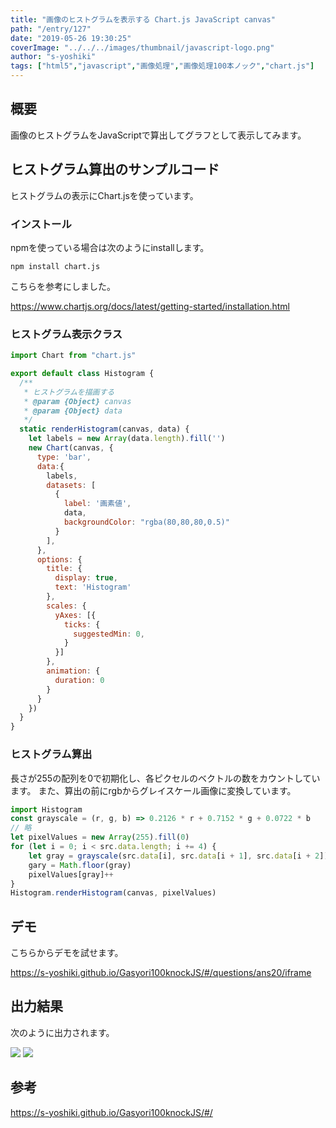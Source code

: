 ```yaml
---
title: "画像のヒストグラムを表示する Chart.js JavaScript canvas"
path: "/entry/127"
date: "2019-05-26 19:30:25"
coverImage: "../../../images/thumbnail/javascript-logo.png"
author: "s-yoshiki"
tags: ["html5","javascript","画像処理","画像処理100本ノック","chart.js"]
---
```


## 概要

画像のヒストグラムをJavaScriptで算出してグラフとして表示してみます。

## ヒストグラム算出のサンプルコード

ヒストグラムの表示にChart.jsを使っています。

### インストール

npmを使っている場合は次のようにinstallします。

```
npm install chart.js
```

こちらを参考にしました。

<a href="https://www.chartjs.org/docs/latest/getting-started/installation.html">https://www.chartjs.org/docs/latest/getting-started/installation.html</a>

### ヒストグラム表示クラス

```js
import Chart from "chart.js"

export default class Histogram {
  /**
   * ヒストグラムを描画する
   * @param {Object} canvas 
   * @param {Object} data 
   */
  static renderHistogram(canvas, data) {
    let labels = new Array(data.length).fill('')
    new Chart(canvas, {
      type: 'bar',
      data:{
        labels,
        datasets: [
          {
            label: '画素値',
            data,
            backgroundColor: "rgba(80,80,80,0.5)"
          }
        ],
      },
      options: {
        title: {
          display: true,
          text: 'Histogram'
        },
        scales: {
          yAxes: [{
            ticks: {
              suggestedMin: 0,
            }
          }]
        },
        animation: {
          duration: 0
        }
      }
    })
  }
}
```

### ヒストグラム算出

長さが255の配列を0で初期化し、各ピクセルのベクトルの数をカウントしています。
また、算出の前にrgbからグレイスケール画像に変換しています。

```js
import Histogram
const grayscale = (r, g, b) => 0.2126 * r + 0.7152 * g + 0.0722 * b
// 略
let pixelValues = new Array(255).fill(0)
for (let i = 0; i < src.data.length; i += 4) {
    let gray = grayscale(src.data[i], src.data[i + 1], src.data[i + 2])
    gary = Math.floor(gray)
    pixelValues[gray]++
}
Histogram.renderHistogram(canvas, pixelValues)
```

## デモ

こちらからデモを試せます。

<a href="https://s-yoshiki.github.io/Gasyori100knockJS/#/questions/ans20/iframe">https://s-yoshiki.github.io/Gasyori100knockJS/#/questions/ans20/iframe</a>

## 出力結果

次のように出力されます。

<img src="https://images-tech-blog.s-yoshiki.com/img/2019/05/20190526181900.png">

<img src="https://images-tech-blog.s-yoshiki.com/img/2019/05/20190526191307.jpg">

## 参考

<a href="https://s-yoshiki.github.io/Gasyori100knockJS/#/">https://s-yoshiki.github.io/Gasyori100knockJS/#/</a>